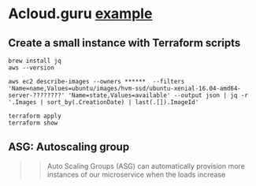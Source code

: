 # Acloud.guru [example](https://read.acloud.guru/building-a-highly-scalable-resilient-rest-api-with-terraform-go-and-aws-94377b90fd24)


## Create a small instance with Terraform scripts

``` 
brew install jq
aws --version

aws ec2 describe-images --owners ******  --filters 'Name=name,Values=ubuntu/images/hvm-ssd/ubuntu-xenial-16.04-amd64-server-????????' 'Name=state,Values=available' --output json | jq -r '.Images | sort_by(.CreationDate) | last(.[]).ImageId'

terraform apply
terraform show

```

## ASG: Autoscaling group
>>Auto Scaling Groups (ASG) can automatically provision more instances of our microservice when the loads increase


